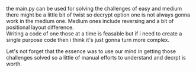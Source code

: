 the main.py can be used for solving the challenges of easy and medium there might be a little bit of twist so decrypt option one is not always gonna work in the medium one.
Medium ones include reversing and a bit of positional layout difference.  
Writing a code of one those at a time is feasable but if i need to create a single purpose code then i think it's just gonna turn more complex.

Let's not forget that the essence was to use our mind in getting those challenges solved so a little of manual efforts to understand and decrpt is worth. 
